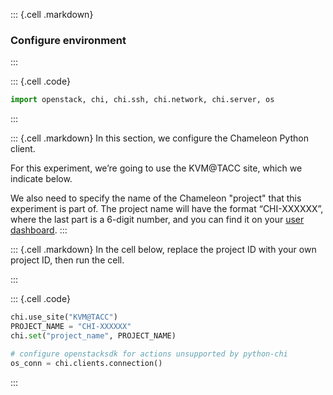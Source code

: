 
::: {.cell .markdown}
### Configure environment
:::

::: {.cell .code}
```python
import openstack, chi, chi.ssh, chi.network, chi.server, os
```
:::


::: {.cell .markdown}
In this section, we configure the Chameleon Python client. 

For this experiment, we’re going to use the KVM@TACC site, which we indicate below. 

We also need to specify the name of the Chameleon "project" that this experiment is part of. The project name will have the format “CHI-XXXXXX”, where the last part is a 6-digit number, and you can find it on your [user dashboard](https://chameleoncloud.org/user/dashboard/).
:::


::: {.cell .markdown}
In the cell below, replace the project ID with your own project ID, then run the cell.

:::



::: {.cell .code}
```python
chi.use_site("KVM@TACC")
PROJECT_NAME = "CHI-XXXXXX"
chi.set("project_name", PROJECT_NAME)

# configure openstacksdk for actions unsupported by python-chi
os_conn = chi.clients.connection()

```
:::
